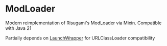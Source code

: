 # ModLoader

Modern reimplementation of Risugami's ModLoader via Mixin. Compatible with Java 21 

Partially depends on [LaunchWrapper](https://github.com/MCPHackers/LaunchWrapper) for URLClassLoader compatibility